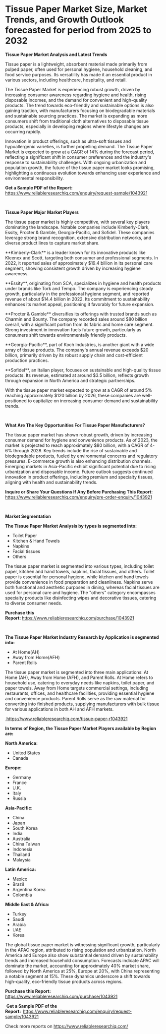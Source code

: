<p><h1>Tissue Paper Market Size, Market Trends, and Growth Outlook forecasted for period from 2025 to 2032</h1></p><p><strong>Tissue Paper Market Analysis and Latest Trends</strong></p>
<p><p>Tissue paper is a lightweight, absorbent material made primarily from pulped paper, often used for personal hygiene, household cleaning, and food service purposes. Its versatility has made it an essential product in various sectors, including healthcare, hospitality, and retail.</p><p>The Tissue Paper Market is experiencing robust growth, driven by increasing consumer awareness regarding hygiene and health, rising disposable incomes, and the demand for convenient and high-quality products. The trend towards eco-friendly and sustainable options is also gaining traction, with manufacturers focusing on biodegradable materials and sustainable sourcing practices. The market is expanding as more consumers shift from traditional cloth alternatives to disposable tissue products, especially in developing regions where lifestyle changes are occurring rapidly.</p><p>Innovation in product offerings, such as ultra-soft tissues and hypoallergenic varieties, is further propelling demand. The Tissue Paper Market is expected to grow at a CAGR of 14% during the forecast period, reflecting a significant shift in consumer preferences and the industry's response to sustainability challenges. With ongoing urbanization and population growth, the future of the tissue paper market looks promising, highlighting a continuous evolution towards enhancing user experience and environmental responsibility.</p></p>
<p><strong>Get a Sample PDF of the Report:&nbsp;</strong> <a href="https://www.reliableresearchiq.com/enquiry/request-sample/1043921?utm_campaign=1900&utm_medium=2&utm_source=Github&utm_content=ia&utm_term=05022025&utm_id=tissue-paper">https://www.reliableresearchiq.com/enquiry/request-sample/1043921</a></p>
<p>&nbsp;</p>
<p><strong>Tissue Paper Major Market Players</strong></p>
<p><p>The tissue paper market is highly competitive, with several key players dominating the landscape. Notable companies include Kimberly-Clark, Essity, Procter & Gamble, Georgia-Pacific, and Sofidel. These companies leverage strong brand recognition, extensive distribution networks, and diverse product lines to capture market share.</p><p>**Kimberly-Clark** is a leader known for its innovative products like Kleenex and Scott, targeting both consumer and professional segments. In 2022, it reported sales of approximately $19.4 billion in its personal care segment, showing consistent growth driven by increasing hygiene awareness.</p><p>**Essity**, originating from SCA, specializes in hygiene and health products under brands like Tork and Tempo. The company is experiencing steady growth, particularly in the professional hygiene segment, and reported revenue of about $14.4 billion in 2022. Its commitment to sustainability enhances its market appeal, positioning it favorably for future expansion.</p><p>**Procter & Gamble** diversifies its offerings with trusted brands such as Charmin and Bounty. The company recorded sales around $80 billion overall, with a significant portion from its fabric and home care segment. Strong investment in innovation fuels future growth, particularly as consumers shift towards environmentally friendly products.</p><p>**Georgia-Pacific**, part of Koch Industries, is another giant with a wide array of tissue products. The company's annual revenue exceeds $20 billion, primarily driven by its robust supply chain and cost-efficient production practices.</p><p>**Sofidel**, an Italian player, focuses on sustainable and high-quality tissue products. Its revenue, estimated at around $3.5 billion, reflects growth through expansion in North America and strategic partnerships. </p><p>With the tissue paper market expected to grow at a CAGR of around 5% reaching approximately $120 billion by 2026, these companies are well-positioned to capitalize on increasing consumer demand and sustainability trends.</p></p>
<p>&nbsp;</p>
<p><strong>What Are The Key Opportunities For Tissue Paper Manufacturers?</strong></p>
<p><p>The tissue paper market has shown robust growth, driven by increasing consumer demand for hygiene and convenience products. As of 2023, the market is projected to reach approximately $80 billion, with a CAGR of 4-6% through 2028. Key trends include the rise of sustainable and biodegradable products, fueled by environmental concerns and regulatory pressures. E-commerce growth is also enhancing distribution channels. Emerging markets in Asia-Pacific exhibit significant potential due to rising urbanization and disposable income. Future outlook suggests continued innovation in product offerings, including premium and specialty tissues, aligning with health and sustainability trends.</p></p>
<p><strong>Inquire or Share Your Questions If Any Before Purchasing This Report:</strong> <a href="https://www.reliableresearchiq.com/enquiry/pre-order-enquiry/1043921?utm_campaign=1900&utm_medium=2&utm_source=Github&utm_content=ia&utm_term=05022025&utm_id=tissue-paper">https://www.reliableresearchiq.com/enquiry/pre-order-enquiry/1043921</a></p>
<p>&nbsp;</p>
<p><strong>Market Segmentation</strong></p>
<p><strong>The Tissue Paper Market Analysis by types is segmented into:</strong></p>
<p><ul><li>Toilet Paper</li><li>Kitchen & Hand Towels</li><li>Napkins</li><li>Facial tissues</li><li>Others</li></ul></p>
<p><p>The tissue paper market is segmented into various types, including toilet paper, kitchen and hand towels, napkins, facial tissues, and others. Toilet paper is essential for personal hygiene, while kitchen and hand towels provide convenience in food preparation and cleanliness. Napkins serve both functional and aesthetic purposes in dining, whereas facial tissues are used for personal care and hygiene. The "others" category encompasses specialty products like disinfecting wipes and decorative tissues, catering to diverse consumer needs.</p></p>
<p><strong>Purchase this Report:&nbsp;</strong><a href="https://www.reliableresearchiq.com/purchase/1043921?utm_campaign=1900&utm_medium=2&utm_source=Github&utm_content=ia&utm_term=05022025&utm_id=tissue-paper">https://www.reliableresearchiq.com/purchase/1043921</a></p>
<p>&nbsp;</p>
<p><strong>The Tissue Paper Market Industry Research by Application is segmented into:</strong></p>
<p><ul><li>At Home(AH)</li><li>Away from Home(AFH)</li><li>Parent Rolls</li></ul></p>
<p><p>The tissue paper market is segmented into three main applications: At Home (AH), Away from Home (AFH), and Parent Rolls. At Home refers to household use, catering to everyday needs like napkins, toilet paper, and paper towels. Away from Home targets commercial settings, including restaurants, offices, and healthcare facilities, providing essential hygiene and convenience products. Parent Rolls serve as the raw material for converting into finished products, supplying manufacturers with bulk tissue for various applications in both AH and AFH markets.</p></p>
<p><a href="https://www.reliableresearchiq.com/tissue-paper-r1043921?utm_campaign=1900&utm_medium=2&utm_source=Github&utm_content=ia&utm_term=05022025&utm_id=tissue-paper">&nbsp;https://www.reliableresearchiq.com/tissue-paper-r1043921</a></p>
<p><strong>In terms of Region, the Tissue Paper Market Players available by Region are:</strong></p>
<p>
    <p> <strong> North America: </strong>
        <ul>
            <li>United States</li>
            <li>Canada</li>
        </ul>
        </p> 
    <p> <strong> Europe: </strong>
        <ul>
            <li>Germany</li>
            <li>France</li>
            <li>U.K.</li>
            <li>Italy</li>
            <li>Russia</li>
        </ul>
        </p> 
    <p> <strong> Asia-Pacific: </strong>
        <ul>
            <li>China</li>
            <li>Japan</li>
            <li>South Korea</li>
            <li>India</li>
            <li>Australia</li>
            <li>China Taiwan</li>
            <li>Indonesia</li>
            <li>Thailand</li>
            <li>Malaysia</li>
        </ul>
        </p> 
    <p> <strong> Latin America: </strong>
        <ul>
            <li>Mexico</li>
            <li>Brazil</li>
            <li>Argentina Korea</li>
            <li>Colombia</li>
        </ul>
        </p> 
    <p> <strong> Middle East & Africa: </strong>
        <ul>
            <li>Turkey</li>
            <li>Saudi</li>
            <li>Arabia</li>
            <li>UAE</li>
            <li>Korea</li>
        </ul>
    </p>
    </p>
<p><p>The global tissue paper market is witnessing significant growth, particularly in the APAC region, attributed to rising population and urbanization. North America and Europe also show substantial demand driven by sustainability trends and increased household consumption. Forecasts indicate APAC will dominate the market, accounting for approximately 40% market share, followed by North America at 25%, Europe at 20%, with China representing a notable segment at 15%. These dynamics underscore a shift towards high-quality, eco-friendly tissue products across regions.</p></p>
<p><strong>Purchase this Report: </strong><a href="https://www.reliableresearchiq.com/purchase/1043921?utm_campaign=1900&utm_medium=2&utm_source=Github&utm_content=ia&utm_term=05022025&utm_id=tissue-paper">https://www.reliableresearchiq.com/purchase/1043921</a></p>
<p>&nbsp;<strong>Get a Sample PDF of the Report:&nbsp;&nbsp;</strong><a href="https://www.reliableresearchiq.com/enquiry/request-sample/1043921?utm_campaign=1900&utm_medium=2&utm_source=Github&utm_content=ia&utm_term=05022025&utm_id=tissue-paper">https://www.reliableresearchiq.com/enquiry/request-sample/1043921</a></p>
<p><strong></strong></p>
<p>Check more reports on <a href="https://www.reliableresearchiq.com/?utm_campaign=1900&utm_medium=2&utm_source=Github&utm_content=ia&utm_term=05022025&utm_id=tissue-paper">https://www.reliableresearchiq.com/</a></p>